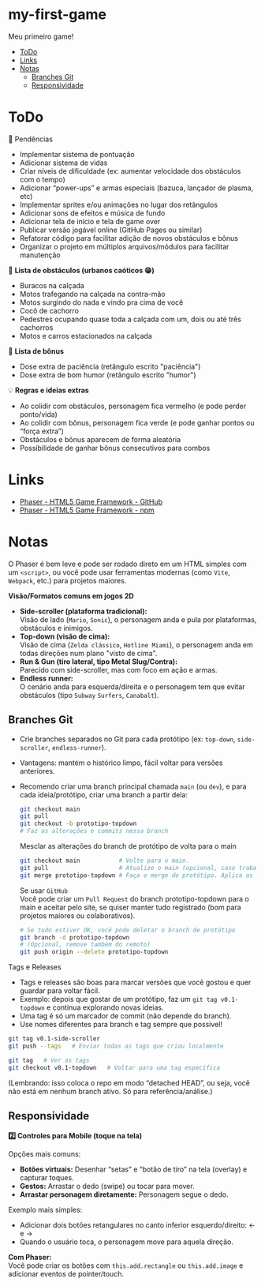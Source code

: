 # my-first-game
Meu primeiro game!

- [ToDo](#todo)
- [Links](#links)
- [Notas](#notas)
  - [Branches Git](#branches-git)
  - [Responsividade](#responsividade)


# ToDo

📌 Pendências
- Implementar sistema de pontuação
- Adicionar sistema de vidas
- Criar níveis de dificuldade (ex: aumentar velocidade dos obstáculos com o tempo)
- Adicionar “power-ups” e armas especiais (bazuca, lançador de plasma, etc)
- Implementar sprites e/ou animações no lugar dos retângulos
- Adicionar sons de efeitos e música de fundo
- Adicionar tela de início e tela de game over
- Publicar versão jogável online (GitHub Pages ou similar)
- Refatorar código para facilitar adição de novos obstáculos e bônus
- Organizar o projeto em múltiplos arquivos/módulos para facilitar manutenção

🚧 **Lista de obstáculos (urbanos caóticos 😁)**
- Buracos na calçada
- Motos trafegando na calçada na contra-mão
- Motos surgindo do nada e vindo pra cima de você
- Cocô de cachorro
- Pedestres ocupando quase toda a calçada com um, dois ou até três cachorros
- Motos e carros estacionados na calçada

🎁 **Lista de bônus**
- Dose extra de paciência (retângulo escrito "paciência")
- Dose extra de bom humor (retângulo escrito "humor")

💡 **Regras e ideias extras**
- Ao colidir com obstáculos, personagem fica vermelho (e pode perder ponto/vida)
- Ao colidir com bônus, personagem fica verde (e pode ganhar pontos ou “força extra”)
- Obstáculos e bônus aparecem de forma aleatória
- Possibilidade de ganhar bônus consecutivos para combos


# Links

- [Phaser - HTML5 Game Framework - GitHub](https://github.com/phaserjs/phaser)
- [Phaser - HTML5 Game Framework - npm](https://www.npmjs.com/package/phaser)


# Notas

O Phaser é bem leve e pode ser rodado direto em um HTML simples com um `<script>`, ou você pode usar ferramentas modernas (como `Vite`, `Webpack`, etc.) para projetos maiores.

**Visão/Formatos comuns em jogos 2D**
- **Side-scroller (plataforma tradicional):**  
  Visão de lado (`Mario`, `Sonic`), o personagem anda e pula por plataformas, obstáculos e inimigos.
- **Top-down (visão de cima):**  
  Visão de cima (`Zelda clássico`, `Hotline Miami`), o personagem anda em todas direções num plano "visto de cima".
- **Run & Gun (tiro lateral, tipo Metal Slug/Contra):**  
  Parecido com side-scroller, mas com foco em ação e armas.
- **Endless runner:**  
  O cenário anda para esquerda/direita e o personagem tem que evitar obstáculos (tipo `Subway` `Surfers`, `Canabalt`).

## Branches Git
- Crie branches separados no Git para cada protótipo (ex: `top-down`, `side-scroller`, `endless-runner`).
- Vantagens: mantém o histórico limpo, fácil voltar para versões anteriores.
- Recomendo criar uma branch principal chamada `main` (ou `dev`), e para cada ideia/protótipo, criar uma branch a partir dela:  
  ```sh
  git checkout main
  git pull
  git checkout -b prototipo-topdown
  # Faz as alterações e commits nessa branch
  ```
  
  Mesclar as alterações do branch de protótipo de volta para o main
  ```sh
  git checkout main           # Volte para o main.
  git pull                    # Atualize o main (opcional, caso trabalhe em time).
  git merge prototipo-topdown # Faça o merge do protótipo. Aplica as mudanças do seu protótipo no branch main.
  ```

  Se usar `GitHub`  
  Você pode criar um `Pull Request` do branch prototipo-topdown para o main e aceitar pelo site, se quiser manter tudo registrado (bom para projetos maiores ou colaborativos).

  ```sh
  # Se tudo estiver OK, você pode deletar o branch de protótipo
  git branch -d prototipo-topdown
  # (Opcional, remove também do remoto)
  git push origin --delete prototipo-topdown
  ```

Tags e Releases
- Tags e releases são boas para marcar versões que você gostou e quer guardar para voltar fácil.
- Exemplo: depois que gostar de um protótipo, faz um `git tag v0.1-topdown` e continua explorando novas ideias.
- Uma tag é só um marcador de commit (não depende do branch).
- Use nomes diferentes para branch e tag sempre que possível!
```sh
git tag v0.1-side-scroller
git push --tags   # Enviar todas as tags que criou localmente

git tag   # Ver as tags
git checkout v0.1-topdown   # Voltar para uma tag específica
```
(Lembrando: isso coloca o repo em modo “detached HEAD”, ou seja, você não está em nenhum branch ativo. Só para referência/análise.)


## Responsividade

**2️⃣ Controles para Mobile (toque na tela)**

Opções mais comuns:
- **Botões virtuais:** Desenhar “setas” e “botão de tiro” na tela (overlay) e capturar toques.
- **Gestos:** Arrastar o dedo (swipe) ou tocar para mover.
- **Arrastar personagem diretamente:** Personagem segue o dedo.

Exemplo mais simples:
- Adicionar dois botões retangulares no canto inferior esquerdo/direito: ← e →
- Quando o usuário toca, o personagem move para aquela direção.

**Com Phaser:**  
Você pode criar os botões com `this.add.rectangle` ou `this.add.image` e adicionar eventos de pointer/touch.